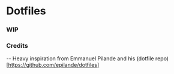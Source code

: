 # Dotfiles

### WIP

### Credits
--
Heavy inspiration from Emmanuel Pilande and his (dotfile repo)[https://github.com/epilande/dotfiles]
